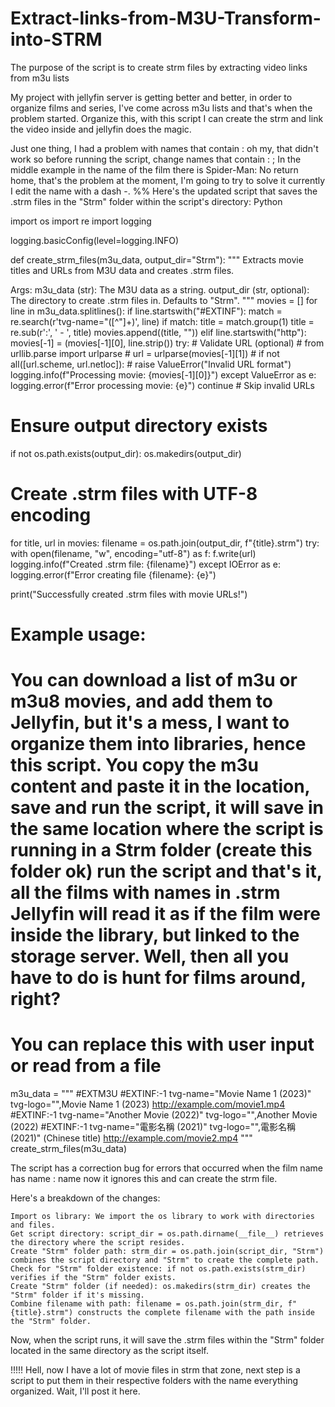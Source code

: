 # Extract-links-from-M3U-Transform-into-STRM
The purpose of the script is to create strm files by extracting video links from m3u lists

My project with jellyfin server is getting better and better, in order to organize films and series, I've come across m3u lists and that's when the problem started. Organize this, with this script I can create the strm and link the video inside and jellyfin does the magic.

Just one thing, I had a problem with names that contain : oh my, that didn't work so before running the script, change names that contain : ; In the middle example in the name of the film there is Spider-Man: No return home, that's the problem at the moment, I'm going to try to solve it currently I edit the name with a dash -.
%%
Here's the updated script that saves the .strm files in the "Strm" folder within the script's directory:
Python

import os
import re
import logging

logging.basicConfig(level=logging.INFO)

def create_strm_files(m3u_data, output_dir="Strm"):
  """
  Extracts movie titles and URLs from M3U data and creates .strm files.

  Args:
      m3u_data (str): The M3U data as a string.
      output_dir (str, optional): The directory to create .strm files in. Defaults to "Strm".
  """
  movies = []
  for line in m3u_data.splitlines():
    if line.startswith("#EXTINF"):
      match = re.search(r'tvg-name="([^"]+)', line)
      if match:
        title = match.group(1)
        title = re.sub(r':', ' - ', title)
        movies.append((title, ""))
    elif line.startswith("http"):
      movies[-1] = (movies[-1][0], line.strip())
      try:
        # Validate URL (optional)
        # from urllib.parse import urlparse
        # url = urlparse(movies[-1][1])
        # if not all([url.scheme, url.netloc]):
        #   raise ValueError("Invalid URL format")
        logging.info(f"Processing movie: {movies[-1][0]}")
      except ValueError as e:
        logging.error(f"Error processing movie: {e}")
        continue  # Skip invalid URLs

  # Ensure output directory exists
  if not os.path.exists(output_dir):
    os.makedirs(output_dir)

  # Create .strm files with UTF-8 encoding
  for title, url in movies:
    filename = os.path.join(output_dir, f"{title}.strm")
    try:
      with open(filename, "w", encoding="utf-8") as f:
        f.write(url)
      logging.info(f"Created .strm file: {filename}")
    except IOError as e:
      logging.error(f"Error creating file {filename}: {e}")

  print("Successfully created .strm files with movie URLs!")

# Example usage:
# You can download a list of m3u or m3u8 movies, and add them to Jellyfin, but it's a mess, I want to organize them into libraries, hence this script. You copy the m3u content and paste it in the location, save and run the script, it will save in the same location where the script is running in a Strm folder (create this folder ok) run the script and that's it, all the films with names in .strm Jellyfin will read it as if the film were inside the library, but linked to the storage server. Well, then all you have to do is hunt for films around, right?
# You can replace this with user input or read from a file
m3u_data = """
#EXTM3U
#EXTINF:-1 tvg-name="Movie Name 1 (2023)" tvg-logo="",Movie Name 1 (2023)
http://example.com/movie1.mp4
#EXTINF:-1 tvg-name="Another Movie (2022)" tvg-logo="",Another Movie (2022)
#EXTINF:-1 tvg-name="電影名稱 (2021)" tvg-logo="",電影名稱 (2021)" (Chinese title)
http://example.com/movie2.mp4
"""
create_strm_files(m3u_data)

The script has a correction bug for errors that occurred when the film name has name : name now it ignores this and can create the strm file.

Here's a breakdown of the changes:

    Import os library: We import the os library to work with directories and files.
    Get script directory: script_dir = os.path.dirname(__file__) retrieves the directory where the script resides.
    Create "Strm" folder path: strm_dir = os.path.join(script_dir, "Strm") combines the script directory and "Strm" to create the complete path.
    Check for "Strm" folder existence: if not os.path.exists(strm_dir) verifies if the "Strm" folder exists.
    Create "Strm" folder (if needed): os.makedirs(strm_dir) creates the "Strm" folder if it's missing.
    Combine filename with path: filename = os.path.join(strm_dir, f"{title}.strm") constructs the complete filename with the path inside the "Strm" folder.

Now, when the script runs, it will save the .strm files within the "Strm" folder located in the same directory as the script itself.

!!!!! Hell, now I have a lot of movie files in strm that zone, next step is a script to put them in their respective folders with the name everything organized. Wait, I'll post it here.
